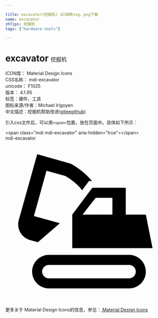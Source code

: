 ```yaml
---

title: excavator(挖掘机) ICON转svg、png下载
name: excavator
zhTips: 挖掘机
tags: ["hardware-tools"]

---
```


# excavator  <small style="font-size: 60%;font-weight: 100">挖掘机</small>


<div class="detail-page">
<p>
<span>
ICON库：
<span class="badge-secondary badge">Material Design Icons</span> 
</span>
<br/>
<span>
CSS名称：
<span class="badge-secondary badge">mdi-excavator</span> 
</span>
<br/>
<span>
unicode：
<span class="badge-secondary badge">F1025</span> 
<copy-btn content='F1025' btn-title=""></copy-btn>
<copy-btn :content='String.fromCodePoint(parseInt("F1025", 16))' btn-title="复制U"></copy-btn>
</span>
<br/>
<span>
版本：
<span class="badge-secondary badge">4.1.95</span> 
</span><br/><span>标签：<span class="badge-light badge"><router-link to="/tags/hardware-tools.html">硬件、工具</router-link></span></span>
<br/>
<span>图标来源/作者：<span class="badge-light badge">Michael Irigoyen</span></span> 
<br/>
<span class="zh-detail">中文描述：<span class="badge-primary badge">挖掘机</span><span class="help-link"><span>帮助改进</span>(<a href="https://gitee.com/liuwave/icon-helper/edit/master/json/material/excavator.json" target="_blank" rel="noopener noreferrer">gitee</a><a href="https://github.com/liuwave/icon-helper/edit/master/json/material/excavator.json" target="_blank" rel="noopener noreferrer">github</a></span>)</span><br/>
</p>
</div>
<div class="alert alert-dark">
  <i class="mdi mdi-excavator mdi-48px"></i>
  <i class="mdi mdi-excavator mdi-36px"></i>
  <i class="mdi mdi-excavator mdi-24px"></i>
  <i class="mdi mdi-excavator mdi-18px"></i>
</div>
<div>
  <p>引入css文件后，可以用<code>&lt;span&gt;</code>包裹，放在页面中。具体如下所示：    
  </p>
  <div class="alert alert-primary" style="font-size: 14px">
    &lt;span class="mdi mdi-excavator" aria-hidden="true"&gt;&lt;/span&gt;
    <copy-btn content='<span class="mdi mdi-excavator" aria-hidden="true"></span>'></copy-btn>
  </div>
  <div class="alert alert-secondary">
    <i class="mdi mdi-excavator"
    style="font-size: 24px"
    aria-hidden="true"></i> mdi-excavator
    <copy-btn content="mdi-excavator" btn-title="复制图标名称"></copy-btn>
  </div>
</div>
<div id="svg" class="svg-wrap">
<svg xmlns="http://www.w3.org/2000/svg" viewBox="0 0 24 24"><path d="M18.5 18.5C19.04 18.5 19.5 18.96 19.5 19.5S19.04 20.5 18.5 20.5H6.5C5.96 20.5 5.5 20.04 5.5 19.5S5.96 18.5 6.5 18.5H18.5M18.5 17H6.5C5.13 17 4 18.13 4 19.5S5.13 22 6.5 22H18.5C19.88 22 21 20.88 21 19.5S19.88 17 18.5 17M21 11H18V7H13L10 11V16H22L21 11M11.54 11L13.5 8.5H16V11H11.54M9.76 3.41L4.76 2L2 11.83C1.66 13.11 2.41 14.44 3.7 14.8L4.86 15.12L8.15 12.29L4.27 11.21L6.15 4.46L8.94 5.24C9.5 5.53 10.71 6.34 11.47 7.37L12.5 6H12.94C11.68 4.41 9.85 3.46 9.76 3.41Z" /></svg>
</div>
<detail full-name='mdi-excavator'></detail>
    
<div><p>更多关于 Material Design Icons的信息，参见：<a target="_blank" href="https://iconhelper.cn/material.html"> Material Design Icons</a>
</p></div>
